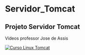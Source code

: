 # Servidor_Tomcat

## Projeto Servidor Tomcat

Vídeos professor Jose de Assis

[![Curso Linux Tomcat](http://img.youtube.com/vi/fqR5SymRgLQ/0.jpg)](http://www.youtube.com/watch?v=fqR5SymRgLQ "")
